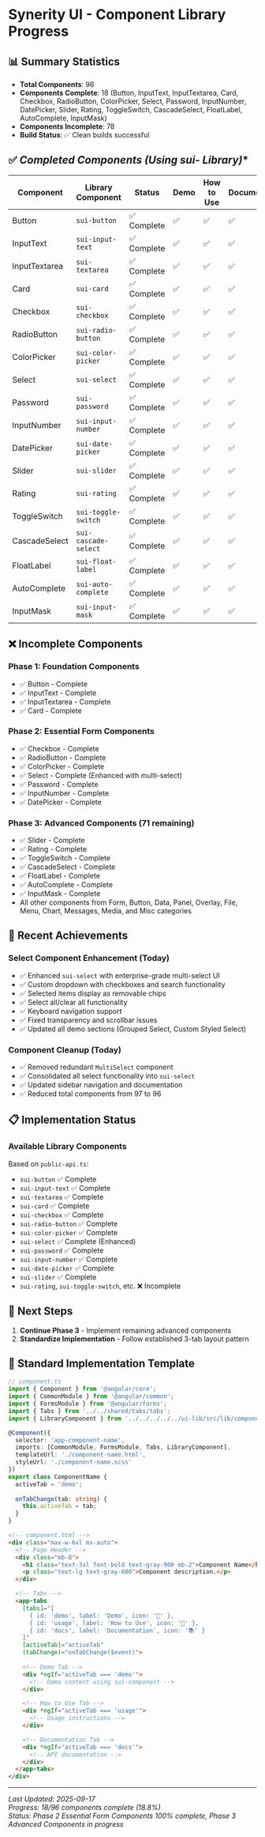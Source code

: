 # Synerity UI - Component Library Progress

## 📊 Summary Statistics

- **Total Components**: 96
- **Components Complete**: 18 (Button, InputText, InputTextarea, Card, Checkbox, RadioButton, ColorPicker, Select, Password, InputNumber, DatePicker, Slider, Rating, ToggleSwitch, CascadeSelect, FloatLabel, AutoComplete, InputMask)
- **Components Incomplete**: 78
- **Build Status**: ✅ Clean builds successful

## ✅ **Completed Components (Using sui-* Library)**

| Component | Library Component | Status | Demo | How to Use | Documentation |
|-----------|------------------|--------|------|------------|---------------|
| Button | `sui-button` | ✅ Complete | ✅ | ✅ | ✅ |
| InputText | `sui-input-text` | ✅ Complete | ✅ | ✅ | ✅ |
| InputTextarea | `sui-textarea` | ✅ Complete | ✅ | ✅ | ✅ |
| Card | `sui-card` | ✅ Complete | ✅ | ✅ | ✅ |
| Checkbox | `sui-checkbox` | ✅ Complete | ✅ | ✅ | ✅ |
| RadioButton | `sui-radio-button` | ✅ Complete | ✅ | ✅ | ✅ |
| ColorPicker | `sui-color-picker` | ✅ Complete | ✅ | ✅ | ✅ |
| Select | `sui-select` | ✅ Complete | ✅ | ✅ | ✅ |
| Password | `sui-password` | ✅ Complete | ✅ | ✅ | ✅ |
| InputNumber | `sui-input-number` | ✅ Complete | ✅ | ✅ | ✅ |
| DatePicker | `sui-date-picker` | ✅ Complete | ✅ | ✅ | ✅ |
| Slider | `sui-slider` | ✅ Complete | ✅ | ✅ | ✅ |
| Rating | `sui-rating` | ✅ Complete | ✅ | ✅ | ✅ |
| ToggleSwitch | `sui-toggle-switch` | ✅ Complete | ✅ | ✅ | ✅ |
| CascadeSelect | `sui-cascade-select` | ✅ Complete | ✅ | ✅ | ✅ |
| FloatLabel | `sui-float-label` | ✅ Complete | ✅ | ✅ | ✅ |
| AutoComplete | `sui-auto-complete` | ✅ Complete | ✅ | ✅ | ✅ |
| InputMask | `sui-input-mask` | ✅ Complete | ✅ | ✅ | ✅ |

## ❌ **Incomplete Components**

### **Phase 1: Foundation Components**
- ✅ Button - Complete
- ✅ InputText - Complete  
- ✅ InputTextarea - Complete
- ✅ Card - Complete

### **Phase 2: Essential Form Components**
- ✅ Checkbox - Complete
- ✅ RadioButton - Complete
- ✅ ColorPicker - Complete
- ✅ Select - Complete (Enhanced with multi-select)
- ✅ Password - Complete
- ✅ InputNumber - Complete
- ✅ DatePicker - Complete

### **Phase 3: Advanced Components (71 remaining)**
- ✅ Slider - Complete
- ✅ Rating - Complete
- ✅ ToggleSwitch - Complete
- ✅ CascadeSelect - Complete
- ✅ FloatLabel - Complete
- ✅ AutoComplete - Complete
- ✅ InputMask - Complete
- All other components from Form, Button, Data, Panel, Overlay, File, Menu, Chart, Messages, Media, and Misc categories

## 🚀 **Recent Achievements**

### **Select Component Enhancement (Today)**
- ✅ Enhanced `sui-select` with enterprise-grade multi-select UI
- ✅ Custom dropdown with checkboxes and search functionality
- ✅ Selected items display as removable chips
- ✅ Select all/clear all functionality
- ✅ Keyboard navigation support
- ✅ Fixed transparency and scrollbar issues
- ✅ Updated all demo sections (Grouped Select, Custom Styled Select)

### **Component Cleanup (Today)**
- ✅ Removed redundant `MultiSelect` component
- ✅ Consolidated all select functionality into `sui-select`
- ✅ Updated sidebar navigation and documentation
- ✅ Reduced total components from 97 to 96

## 📋 **Implementation Status**

### **Available Library Components**
Based on `public-api.ts`:
- `sui-button` ✅ Complete
- `sui-input-text` ✅ Complete
- `sui-textarea` ✅ Complete
- `sui-card` ✅ Complete
- `sui-checkbox` ✅ Complete
- `sui-radio-button` ✅ Complete
- `sui-color-picker` ✅ Complete
- `sui-select` ✅ Complete (Enhanced)
- `sui-password` ✅ Complete
- `sui-input-number` ✅ Complete
- `sui-date-picker` ✅ Complete
- `sui-slider` ✅ Complete
- `sui-rating`, `sui-toggle-switch`, etc. ❌ Incomplete

## 🎯 **Next Steps**

1. **Continue Phase 3** - Implement remaining advanced components
2. **Standardize Implementation** - Follow established 3-tab layout pattern

## 📝 **Standard Implementation Template**

```typescript
// component.ts
import { Component } from '@angular/core';
import { CommonModule } from '@angular/common';
import { FormsModule } from '@angular/forms';
import { Tabs } from '../../shared/tabs/tabs';
import { LibraryComponent } from '../../../../../ui-lib/src/lib/component/component';

@Component({
  selector: 'app-component-name',
  imports: [CommonModule, FormsModule, Tabs, LibraryComponent],
  templateUrl: './component-name.html',
  styleUrl: './component-name.scss'
})
export class ComponentName {
  activeTab = 'demo';
  
  onTabChange(tab: string) {
    this.activeTab = tab;
  }
}
```

```html
<!-- component.html -->
<div class="max-w-6xl mx-auto">
  <!-- Page Header -->
  <div class="mb-8">
    <h1 class="text-3xl font-bold text-gray-900 mb-2">Component Name</h1>
    <p class="text-lg text-gray-600">Component description.</p>
  </div>

  <!-- Tabs -->
  <app-tabs 
    [tabs]="[
      { id: 'demo', label: 'Demo', icon: '🎯' },
      { id: 'usage', label: 'How to Use', icon: '📖' },
      { id: 'docs', label: 'Documentation', icon: '📚' }
    ]"
    [activeTab]="activeTab"
    (tabChange)="onTabChange($event)">
    
    <!-- Demo Tab -->
    <div *ngIf="activeTab === 'demo'">
      <!-- Demo content using sui-component -->
    </div>

    <!-- How to Use Tab -->
    <div *ngIf="activeTab === 'usage'">
      <!-- Usage instructions -->
    </div>

    <!-- Documentation Tab -->
    <div *ngIf="activeTab === 'docs'">
      <!-- API documentation -->
    </div>
  </app-tabs>
</div>
```

---

*Last Updated: 2025-09-17*  
*Progress: 18/96 components complete (18.8%)*  
*Status: Phase 2 Essential Form Components 100% complete, Phase 3 Advanced Components in progress*